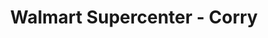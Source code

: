 ---
title: "Walmart Supercenter - Corry"
url: /corry/walmart-supercenter-corry/
shop: supermarket
---